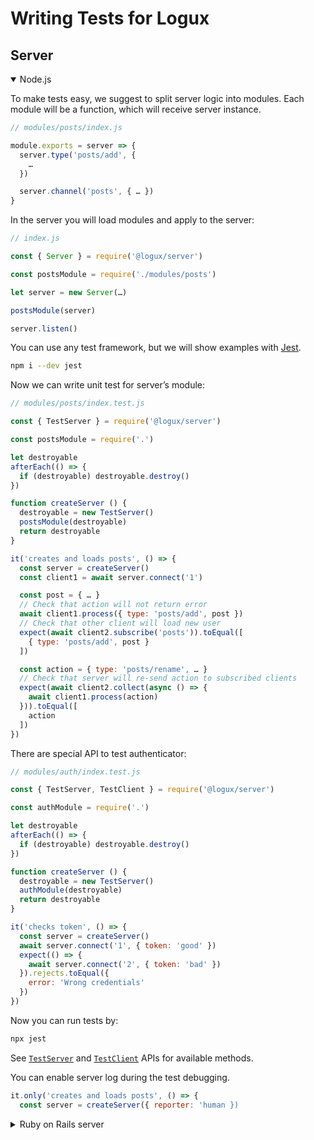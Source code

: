# Writing Tests for Logux

## Server

<details open><summary>Node.js</summary>

To make tests easy, we suggest to split server logic into modules. Each module will be a function, which will receive server instance.

```js
// modules/posts/index.js

module.exports = server => {
  server.type('posts/add', {
    …
  })

  server.channel('posts', { … })
}
```

In the server you will load modules and apply to the server:

```js
// index.js

const { Server } = require('@logux/server')

const postsModule = require('./modules/posts')

let server = new Server(…)

postsModule(server)

server.listen()
```

You can use any test framework, but we will show examples with [Jest](https://jestjs.io/).

```sh
npm i --dev jest
```

Now we can write unit test for server’s module:

```js
// modules/posts/index.test.js

const { TestServer } = require('@logux/server')

const postsModule = require('.')

let destroyable
afterEach(() => {
  if (destroyable) destroyable.destroy()
})

function createServer () {
  destroyable = new TestServer()
  postsModule(destroyable)
  return destroyable
}

it('creates and loads posts', () => {
  const server = createServer()
  const client1 = await server.connect('1')

  const post = { … }
  // Check that action will not return error
  await client1.process({ type: 'posts/add', post })
  // Check that other client will load new user
  expect(await client2.subscribe('posts')).toEqual([
    { type: 'posts/add', post }
  ])

  const action = { type: 'posts/rename', … }
  // Check that server will re-send action to subscribed clients
  expect(await client2.collect(async () => {
    await client1.process(action)
  })).toEqual([
    action
  ])
})
```

There are special API to test authenticator:

```js
// modules/auth/index.test.js

const { TestServer, TestClient } = require('@logux/server')

const authModule = require('.')

let destroyable
afterEach(() => {
  if (destroyable) destroyable.destroy()
})

function createServer () {
  destroyable = new TestServer()
  authModule(destroyable)
  return destroyable
}

it('checks token', () => {
  const server = createServer()
  await server.connect('1', { token: 'good' })
  expect(() => {
    await server.connect('2', { token: 'bad' })
  }).rejects.toEqual({
    error: 'Wrong credentials'
  })
})
```

Now you can run tests by:

```sh
npx jest
```

See [`TestServer`](https://logux.io/node-api/#testserver) and [`TestClient`](https://logux.io/node-api/#testclient) APIs for available methods.

You can enable server log during the test debugging.

```js
it.only('creates and loads posts', () => {
  const server = createServer({ reporter: 'human })
```

</details>
<details><summary>Ruby on Rails server</summary>

*Under construction*

</details>
